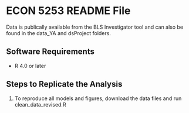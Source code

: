 # ECON 5253 README File

Data is publically available from the BLS Investigator tool and can also be found in the data_YA and dsProject folders.

## Software Requirements

* R 4.0 or later

## Steps to Replicate the Analysis

1. To reproduce all models and figures, download the data files and run clean_data_revised.R
